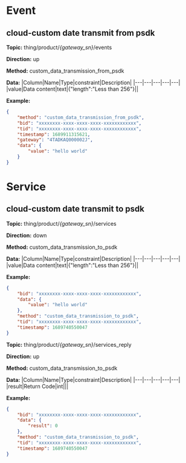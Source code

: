 




 # Event

## cloud-custom date transmit from psdk
**Topic:** thing/product/*{gateway_sn}*/events

**Direction:** up

**Method:** custom_data_transmission_from_psdk

**Data:** 
|Column|Name|Type|constraint|Description|
|---|---|---|---|---|
|value|Data content|text|{&#34;length&#34;:&#34;Less than 256&#34;}||

 

**Example:**
```json
{
	"method": "custom_data_transmission_from_psdk",
	"bid": "xxxxxxxx-xxxx-xxxx-xxxx-xxxxxxxxxxxx",
	"tid": "xxxxxxxx-xxxx-xxxx-xxxx-xxxxxxxxxxxx",
	"timestamp": 1689911315621,
	"gateway": "4TADKAQ000002J",
	"data": {
		"value": "hello world"
	}
}
```







 # Service

## cloud-custom date transmit to psdk



**Topic:** thing/product/*{gateway_sn}*/services

**Direction:** down

**Method:** custom_data_transmission_to_psdk

**Data:**
 |Column|Name|Type|constraint|Description| 
|---|---|---|---|---|
|value|Data content|text|{&#34;length&#34;:&#34;Less than 256&#34;}||

 

**Example:**
```json
{
	"bid": "xxxxxxxx-xxxx-xxxx-xxxx-xxxxxxxxxxxx",
	"data": {
		"value": "hello world"
	},
	"method": "custom_data_transmission_to_psdk",
	"tid": "xxxxxxxx-xxxx-xxxx-xxxx-xxxxxxxxxxxx",
	"timestamp": 1689740550047
}
```



**Topic:** thing/product/*{gateway_sn}*/services_reply

**Direction:** up

**Method:** custom_data_transmission_to_psdk

**Data:**
|Column|Name|Type|constraint|Description|
|---|---|---|---|---|
|result|Return Code|int|||

 

**Example:**
```json
{
	"bid": "xxxxxxxx-xxxx-xxxx-xxxx-xxxxxxxxxxxx",
	"data": {
		"result": 0
	},
	"method": "custom_data_transmission_to_psdk",
	"tid": "xxxxxxxx-xxxx-xxxx-xxxx-xxxxxxxxxxxx",
	"timestamp": 1689740550047
}
```





